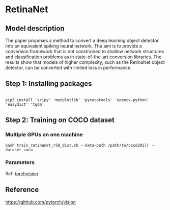 # RetinaNet

## Model description

The paper proposes a method to convert a deep learning object detector into an equivalent spiking neural network. The aim is to provide a conversion framework that is not constrained to shallow network structures and classification problems as in state-of-the-art conversion libraries. The results show that models of higher complexity, such as the RetinaNet object detector, can be converted with limited loss in performance.

## Step 1: Installing packages

```shell

pip3 install 'scipy' 'matplotlib' 'pycocotools' 'opencv-python' 'easydict' 'tqdm'

```

## Step 2: Training on COCO dataset

### Multiple GPUs on one machine

```shell
bash train_retinanet_r50_dist.sh --data-path /path/to/coco2017/ --dataset coco
```

### Parameters

Ref: [torchvision](../../torchvision/pytorch/README.md)

## Reference

https://github.com/pytorch/vision